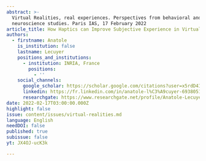```yaml
---
abstract: >-
  Virtual Realities, real experiences. Perspectives from behavioral and
  neuroscience studies. Paris IAS, 17 February 2022
article_title: How Haptics can Improve Subjective Experience in Virtual Reality
authors:
  - firstname: Anatole
    is_institution: false
    lastname: Lecuyer
    positions_and_institutions:
      - institution: INRIA, France
        positions:
          - ''
    social_channels:
      google_scholar: https://scholar.google.com/citations?user=x5rdD4IAAAAJ&hl=en
      linkedin: https://fr.linkedin.com/in/anatole-l%C3%A9cuyer-693805195
      researchgate: https://www.researchgate.net/profile/Anatole-Lecuyer
date: 2022-02-17T03:00:00.000Z
highlight: false
issue: content/issues/virtual-realities.md
language: English
needDOI: false
published: true
subissue: false
yt: JX4OJ-ucK3k

---
```


<Youtube yt="JX4OJ-ucK3k" caption="How Haptics can Improve Subjective Experience in Virtual Reality"></Youtube>